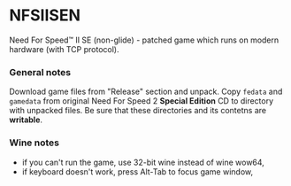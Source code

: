 NFSIISEN
=======

Need For Speed™ II SE (non-glide) - patched game which runs on modern hardware (with TCP protocol).

### General notes

Download game files from "Release" section and unpack. Copy `fedata` and `gamedata` from original Need For Speed 2 **Special Edition** CD to directory with unpacked files. Be sure that these directories and its contetns are **writable**.

### Wine notes
- if you can't run the game, use 32-bit wine instead of wine wow64,
- if keyboard doesn't work, press Alt-Tab to focus game window,
